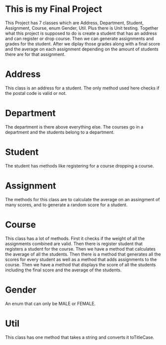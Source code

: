 # This is my Final Project
This Project has 7 classes which are Address, Department, Student, Assignment, Course, enum Gender, Util. Plus there is Unit testing.
Together what this project is supposed to do is create a student that has an address and can register or drop course. Then we can generate assignments and grades for the student.
After we diplay those grades along with a final score and the average on each assignment depending on the amount of students there are for that assignment.
# Address
This class is an address for a student. The only method used here checks if the postal code is valid or not.

# Department
The department is there above everything else. The courses go in a department and the students belong to a department.

# Student
The student has methods like registering for a course dropping a course.

# Assignment
The methods for this class are to calculate the average on an assingment of many scores, and to generate a random score for a student.

# Course
This class has a lot of methods. First it checks if the weight of all the assignments combined are valid. Then there is register student that registers a student for the course.
Then we have a method that calculates the average of all the students. Then there is a method that generates all the scores for every student as well as a method that adds assignments to the course.
Then we have a method that displays the score of all the students including the final score and the average of the students.

# Gender
An enum that can only be MALE or FEMALE.

# Util
This class has one method that takes a string and converts it toTitleCase. 

